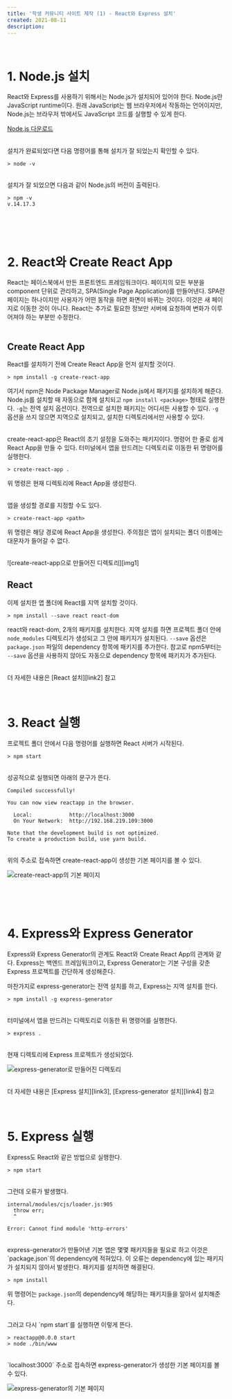```yaml
---
title: '학생 커뮤니티 사이트 제작 (1) - React와 Express 설치'
created: 2021-08-11
description:
---
```


<br>

# 1. Node.js 설치

React와 Express를 사용하기 위해서는 Node.js가 설치되어 있어야 한다.
Node.js란 JavaScript runtime이다.
원래 JavaScript는 웹 브라우저에서 작동하는 언어이지만, Node.js는 브라우저 밖에서도 JavaScript 코드를 실행할 수 있게 한다.

[Node.js 다운로드][link1]

<br>
설치가 완료되었다면 다음 명령어를 통해 설치가 잘 되었는지 확인할 수 있다.

    > node -v

<br>
설치가 잘 되었으면 다음과 같이 Node.js의 버전이 출력된다.

    > npm -v
    v.14.17.3

<br>
<br>
<br>

# 2. React와 Create React App

React는 페이스북에서 만든 프론트엔드 프레임워크이다.
페이지의 모든 부분을 component 단위로 관리하고, SPA(Single Page Application)를 만들어낸다.
SPA란 페이지는 하나이지만 사용자가 어떤 동작을 하면 화면이 바뀌는 것이다.
이것은 새 페이지로 이동한 것이 아니다.
React는 추가로 필요한 정보만 서버에 요청하여 변화가 이루어져야 하는 부분만 수정한다.
<br><br>

## Create React App

React를 설치하기 전에 Create React App을 먼저 설치할 것이다.

    > npm install -g create-react-app

여기서 npm은 Node Package Manager로 Node.js에서 패키지를 설치하게 해준다.
Node.js를 설치할 때 자동으로 함께 설치되고 `npm install <package>` 형태로 실행한다.
`-g`는 전역 설치 옵션이다.
전역으로 설치한 패키지는 어디서든 사용할 수 있다.
`-g` 옵션을 쓰지 않으면 지역으로 설치되고, 설치한 디렉토리에서만 사용할 수 있다.

<br>
create-react-app은 React의 초기 설정을 도와주는 패키지이다.
명령어 한 줄로 쉽게 React App을 만들 수 있다.
터미널에서 앱을 만드려는 디렉토리로 이동한 뒤 명령어를 실행한다.

    > create-react-app .

위 명령은 현재 디렉토리에 React App을 생성한다.

<br>
앱을 생성할 경로를 지정할 수도 있다.

    > create-react-app <path>

위 명령은 해당 경로에 React App을 생성한다.
주의점은 앱이 설치되는 폴더 이름에는 대문자가 들어갈 수 없다.

<br>
![create-react-app으로 만들어진 디렉토리][img1]

<br>

## React

이제 설치한 앱 폴더에 React를 지역 설치할 것이다.

    > npm install --save react react-dom

react와 react-dom, 2개의 패키지를 설치한다.
지역 설치를 하면 프로젝트 폴더 안에 `node_modules` 디렉토리가 생성되고 그 안에 패키지가 설치된다.
`--save` 옵션은 `package.json` 파일의 dependency 항목에 패키지를 추가한다.
참고로 npm5부터는 `--save` 옵션을 사용하지 않아도 자동으로 dependency 항목에 패키지가 추가된다.

<br>
더 자세한 내용은 [React 설치][link2] 참고

<br>
<br>
<br>

# 3. React 실행

프로젝트 폴더 안에서 다음 명령어를 실행하면 React 서버가 시작된다.

    > npm start

<br>
성공적으로 실행되면 아래의 문구가 뜬다.

```
Compiled successfully!

You can now view reactapp in the browser.

  Local:            http://localhost:3000
  On Your Network:  http://192.168.219.109:3000

Note that the development build is not optimized.
To create a production build, use yarn build.
```

<br>
위의 주소로 접속하면 create-react-app이 생성한 기본 페이지를 볼 수 있다.

![create-react-app의 기본 페이지][img2]

<br>
<br>
<br>

# 4. Express와 Express Generator

Express와 Express Generator의 관계도 React와 Create React App의 관계와 같다.
Express는 백엔드 프레임워크이고, Express Generator는 기본 구성을 갖춘 Express 프로젝트를 간단하게 생성해준다.

마찬가지로 express-generator는 전역 설치를 하고, Express는 지역 설치를 한다.

    > npm install -g express-generator

<br>
터미널에서 앱을 만드려는 디렉토리로 이동한 뒤 명령어를 실행한다.

    > express .

<br>
현재 디렉토리에 Express 프로젝트가 생성되었다.

![express-generator로 만들어진 디렉토리][img3]

<br>
더 자세한 내용은 [Express 설치][link3], [Express-generator 설치][link4] 참고

<br>
<br>
<br>

# 5. Express 실행

Express도 React와 같은 방법으로 실행한다.

    > npm start

<br>
그런데 오류가 발생했다.

```
internal/modules/cjs/loader.js:905
  throw err;
  ^

Error: Cannot find module 'http-errors'
```

<br>
express-generator가 만들어낸 기본 앱은 몇몇 패키지들을 필요로 하고 이것은 `package.json`의 dependency에 적혀있다.
이 오류는 dependency에 있는 패키지가 설치되지 않아서 발생한다.
패키지를 설치하면 해결된다.

    > npm install

위 명령어는 `package.json`의 dependency에 해당하는 패키지들을 알아서 설치해준다.

<br>
그러고 다시 `npm start`를 실행하면 이렇게 뜬다.

    > reactapp@0.0.0 start
    > node ./bin/www

<br>
`localhost:3000` 주소로 접속하면 express-generator가 생성한 기본 페이지를 볼 수 있다.

![express-generator의 기본 페이지][img4]

[link1]: https://nodejs.org
[link2]: https://reactjs-kr.firebaseapp.com/docs/installation.html
[link3]: https://expressjs.com/ko/starter/installing.html
[link4]: https://expressjs.com/ko/starter/generator.html
[img1]: https://user-images.githubusercontent.com/86853786/128971414-090c942c-efb6-454e-a4d8-d113bb613aac.png
[img2]: https://user-images.githubusercontent.com/86853786/128968934-6ec04ebc-1898-40ec-88b3-afb1413af365.png
[img3]: https://user-images.githubusercontent.com/86853786/128971542-bf139a22-21a7-462c-9761-f9e992cc2c90.png
[img4]: https://user-images.githubusercontent.com/86853786/129253089-be07c3d7-4f4b-45e4-a0cc-83146a1f38d7.png
